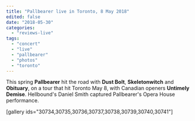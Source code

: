 ```yaml
---
title: "Pallbearer live in Toronto, 8 May 2018"
edited: false
date: "2018-05-30"
categories:
  - "reviews-live"
tags:
  - "concert"
  - "live"
  - "pallbearer"
  - "photos"
  - "toronto"
---
```


This spring **Pallbearer** hit the road with **Dust Bolt**, **Skeletonwitch** and **Obituary**, on a tour that hit Toronto May 8, with Canadian openers **Untimely Demise**. Hellbound's Daniel Smith captured Pallbearer's Opera House performance.

\[gallery ids="30734,30735,30736,30737,30738,30739,30740,30741"\]
